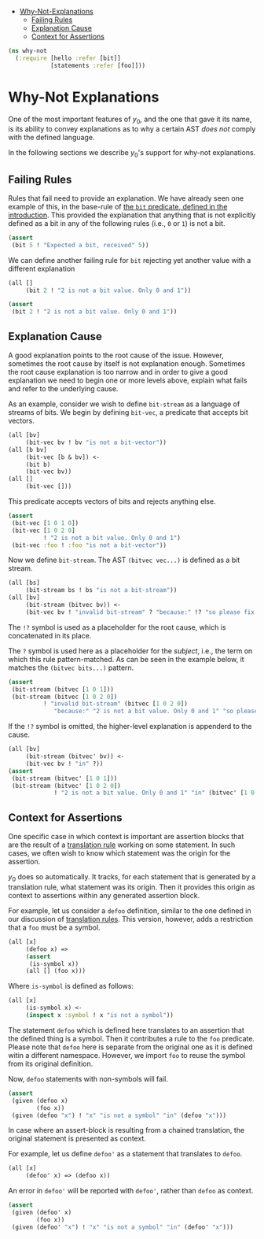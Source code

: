 * [Why-Not-Explanations](#why-not-explanations)
  * [Failing Rules](#failing-rules)
  * [Explanation Cause](#explanation-cause)
  * [Context for Assertions](#context-for-assertions)
```clojure
(ns why-not
  (:require [hello :refer [bit]]
            [statements :refer [foo]]))

```
# Why-Not Explanations

One of the most important features of $y_0$, and the one that gave it its
name, is its ability to convey explanations as to why a certain AST _does
not_ comply with the defined language.

In the following sections we describe $y_0$'s support for why-not
explanations.

## Failing Rules

Rules that fail need to provide an explanation. We have already seen one
example of this, in the base-rule of
[the `bit` predicate, defined in the introduction](hello.md#predicates).
This provided the explanation that anything that is not explicitly defined
as a bit in any of the following rules (i.e., `0` or `1`) is not a bit.
```clojure
(assert
 (bit 5 ! "Expected a bit, received" 5))

```
We can define another failing rule for `bit` rejecting yet another value
with a different explanation
```clojure
(all []
     (bit 2 ! "2 is not a bit value. Only 0 and 1"))

(assert
 (bit 2 ! "2 is not a bit value. Only 0 and 1"))

```
## Explanation Cause

A good explanation points to the root cause of the issue. However, sometimes
the root cause by itself is not explanation enough. Sometimes the root cause
explanation is too narrow and in order to give a good explanation we need to
begin one or more levels above, explain what fails and refer to the
underlying cause.

As an example, consider we wish to define `bit-stream` as a language of
streams of bits. We begin by defining `bit-vec`, a predicate that accepts
bit vectors.
```clojure
(all [bv]
     (bit-vec bv ! bv "is not a bit-vector"))
(all [b bv]
     (bit-vec [b & bv]) <-
     (bit b)
     (bit-vec bv))
(all []
     (bit-vec []))

```
This predicate accepts vectors of bits and rejects anything else.
```clojure
(assert
 (bit-vec [1 0 1 0])
 (bit-vec [1 0 2 0]
          ! "2 is not a bit value. Only 0 and 1")
 (bit-vec :foo ! :foo "is not a bit-vector"))

```
Now we define `bit-stream`. The AST `(bitvec vec...)` is defined as a bit
stream.
```clojure
(all [bs]
     (bit-stream bs ! bs "is not a bit-stream"))
(all [bv]
     (bit-stream (bitvec bv)) <-
     (bit-vec bv ! "invalid bit-stream" ? "because:" !? "so please fix it"))

```
The `!?` symbol is used as a placeholder for the root cause, which is
concatenated in its place.

The `?` symbol is used here as a placeholder for the _subject_, i.e., the
term on which this rule pattern-matched. As can be seen in the example
below, it matches the `(bitvec bits...)` pattern.

```clojure
(assert
 (bit-stream (bitvec [1 0 1]))
 (bit-stream (bitvec [1 0 2 0])
          ! "invalid bit-stream" (bitvec [1 0 2 0])
             "because:" "2 is not a bit value. Only 0 and 1" "so please fix it"))

```
If the `!?` symbol is omitted, the higher-level explanation is appenderd to
the cause.
```clojure
(all [bv]
     (bit-stream (bitvec' bv)) <-
     (bit-vec bv ! "in" ?))
(assert
 (bit-stream (bitvec' [1 0 1]))
 (bit-stream (bitvec' [1 0 2 0])
             ! "2 is not a bit value. Only 0 and 1" "in" (bitvec' [1 0 2 0])))

```
## Context for Assertions

One specific case in which context is important are assertion blocks that
are the result of a [translation rule](statements.md#translation-rules)
working on some statement. In such cases, we often wish to know which
statement was the origin for the assertion.

$y_0$ does so automatically. It tracks, for each statement that is generated
by a translation rule, what statement was its origin. Then it provides this
origin as context to assertions within any generated assertion block.

For example, let us consider a `defoo` definition, similar to the one
defined in our discussion of
[translation rules](statements.md#translation-rules). This version, however,
adds a restriction that a `foo` must be a symbol.
```clojure
(all [x]
     (defoo x) =>
     (assert
      (is-symbol x))
     (all [] (foo x)))

```
Where `is-symbol` is defined as follows:
```clojure
(all [x]
     (is-symbol x) <-
     (inspect x :symbol ! x "is not a symbol"))

```
The statement `defoo` which is defined here translates to an assertion that
the defined thing is a symbol. Then it contributes a rule to the `foo`
predicate. Please note that `defoo` here is separate from the original one
as it is defined witin a different namespace. However, we import `foo` to
reuse the symbol from its original definition.

Now, `defoo` statements with non-symbols will fail.
```clojure
(assert
 (given (defoo x)
        (foo x))
 (given (defoo "x") ! "x" "is not a symbol" "in" (defoo "x")))

```
In case where an assert-block is resulting from a chained translation, the
original statement is presented as context.

For example, let us define `defoo'` as a statement that translates to
`defoo`.
```clojure
(all [x]
     (defoo' x) => (defoo x))

```
An error in `defoo'` will be reported with `defoo'`, rather than `defoo` as
context.
```clojure
(assert
 (given (defoo' x)
        (foo x))
 (given (defoo' "x") ! "x" "is not a symbol" "in" (defoo' "x")))
```

